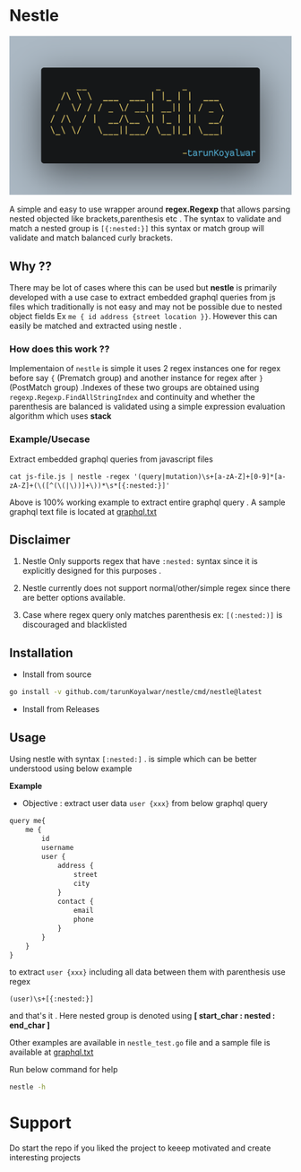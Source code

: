 # Nestle

<p align="center" >
<img src="static/nestle.png">
</br>
</p>




A simple and easy to use wrapper around **regex.Regexp** that allows parsing nested objected like brackets,parenthesis etc . The syntax to validate and match a nested group is `[{:nested:}]` this syntax or match group will validate and match balanced curly brackets.

## Why ??

There may be lot of cases where this can be used but **nestle** is primarily developed with a use case to extract embedded graphql queries from js files which traditionally is not easy and may not be possible due to nested object fields Ex `me { id address {street location }}`. However this can easily be matched and extracted using nestle .

### How does this work ??

Implementaion of `nestle` is simple it uses 2 regex instances one for regex before say `{` (Prematch group) and another instance for regex after `}` (PostMatch group) .Indexes of these two groups are obtained using `regexp.Regexp.FindAllStringIndex` and continuity and whether the parenthesis are balanced  is validated using a simple expression evaluation algorithm which uses **stack**

### Example/Usecase
Extract embedded graphql queries from javascript files 

~~~
cat js-file.js | nestle -regex '(query|mutation)\s+[a-zA-Z]+[0-9]*[a-zA-Z]+(\([^(\(|\))]+\))*\s*[{:nested:}]'
~~~

Above is 100% working example to extract entire graphql query . A sample graphql text file is located at [graphql.txt](./static/testcase_graphql.txt)

## Disclaimer

1. Nestle Only supports regex that have `:nested:` syntax since it is explicitly designed for this purposes .

2. Nestle currently does not support normal/other/simple regex since there are better options available.

3. Case where regex query only matches parenthesis ex: `[(:nested:)]` is discouraged and blacklisted 


## Installation 

- Install from source

```sh
go install -v github.com/tarunKoyalwar/nestle/cmd/nestle@latest
```

- Install from Releases


## Usage 

Using nestle with syntax `[:nested:]` . is simple which can be better understood using below example

**Example**

- Objective :  extract user data ` user {xxx} ` from below graphql query 

~~~
query me{
    me {
        id
        username
        user {
            address {
                street
                city
            }
            contact {
                email
                phone
            }
        }
    }
}
~~~

to extract `user {xxx}` including all data between them with parenthesis use regex

~~~
(user)\s+[{:nested:}]
~~~

and that's it . Here nested group is denoted using **[ start_char : nested : end_char ]**


Other examples are available in `nestle_test.go` file and a sample file is available at [graphql.txt](./static/testcase_graphql.txt)



Run below command for help

```sh
nestle -h
```


# Support

Do start the repo if you liked the project to keeep motivated  and create interesting projects